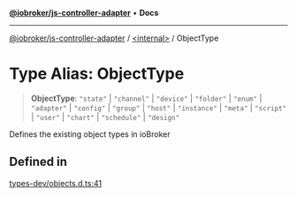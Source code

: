 [**@iobroker/js-controller-adapter**](../../README.md) • **Docs**

***

[@iobroker/js-controller-adapter](../../globals.md) / [\<internal\>](../README.md) / ObjectType

# Type Alias: ObjectType

> **ObjectType**: `"state"` \| `"channel"` \| `"device"` \| `"folder"` \| `"enum"` \| `"adapter"` \| `"config"` \| `"group"` \| `"host"` \| `"instance"` \| `"meta"` \| `"script"` \| `"user"` \| `"chart"` \| `"schedule"` \| `"design"`

Defines the existing object types in ioBroker

## Defined in

[types-dev/objects.d.ts:41](https://github.com/ioBroker/ioBroker.js-controller/blob/8896efebaa940f64d52c1c649e1e7f7a5500873b/packages/types-dev/objects.d.ts#L41)
